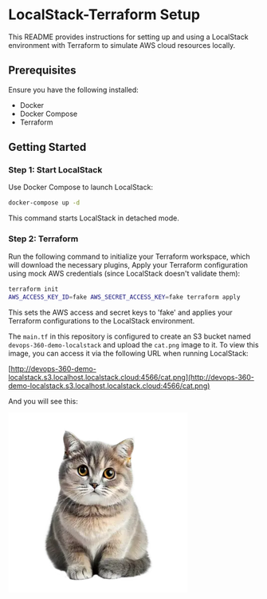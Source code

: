 # LocalStack-Terraform Setup

This README provides instructions for setting up and using a LocalStack environment with Terraform to simulate AWS cloud resources locally.

## Prerequisites

Ensure you have the following installed:
- Docker
- Docker Compose
- Terraform

## Getting Started

### Step 1: Start LocalStack

Use Docker Compose to launch LocalStack:

```bash
docker-compose up -d
```

This command starts LocalStack in detached mode.

### Step 2:  Terraform

Run the following command to initialize your Terraform workspace, which will download the necessary plugins, Apply your Terraform configuration using mock AWS credentials (since LocalStack doesn't validate them):

```bash
terraform init
AWS_ACCESS_KEY_ID=fake AWS_SECRET_ACCESS_KEY=fake terraform apply
```

This sets the AWS access and secret keys to 'fake' and applies your Terraform configurations to the LocalStack environment.

The `main.tf` in this repository is configured to create an S3 bucket named `devops-360-demo-localstack` and upload the `cat.png` image to it. To view this image, you can access it via the following URL when running LocalStack:

[http://devops-360-demo-localstack.s3.localhost.localstack.cloud:4566/cat.png](http://devops-360-demo-localstack.s3.localhost.localstack.cloud:4566/cat.png)

And you will see this: 

![cat.png](./resources/cat.png)

